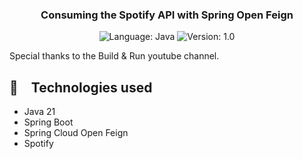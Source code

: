 <h3 align="center">
  Consuming the Spotify API with Spring Open Feign
</h3>

<p align="center">
  
  <img alt="Language: Java" src="https://img.shields.io/badge/language-java-green">
  <img alt="Version: 1.0" src="https://img.shields.io/badge/version-1.0-yellowgreen">

</p>

Special thanks to the Build & Run youtube channel.
## :rocket: Technologies used

* Java 21
* Spring Boot
* Spring Cloud Open Feign
* Spotify
